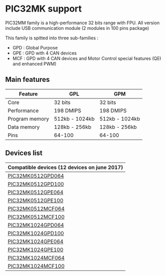 # PIC32MK support

PIC32MM family is a high-performance 32 bits range with FPU. All version include USB communication module (2 modules in 100 pins package)

This family is spitted into three sub-families :

* GPD : Global Purpose
* GPE : GPD with 4 CAN devices
* MCF : GPD with 4 CAN devices and Motor Control special features (QEI and enhanced PWM)

## Main features

|Feature|GPL|GPM|
|-------|---|---|
|Core|32 bits|32 bits|
|Performance|198 DMIPS|198 DMIPS|
|Program memory|512kb - 1024kb|512kb - 1024kb|
|Data memory|128kb - 256kb|128kb - 256kb|
|Pins|64-100|64-100|

## Devices list

|Compatible devices (12 devices on june 2017)|
|---------|
|[PIC32MK0512GPD064](http://microchip.com/wwwproducts/en/PIC32MK0512GPD064)|
|[PIC32MK0512GPD100](http://microchip.com/wwwproducts/en/PIC32MK0512GPD100)|
|[PIC32MK0512GPE064](http://microchip.com/wwwproducts/en/PIC32MK0512GPE064)|
|[PIC32MK0512GPE100](http://microchip.com/wwwproducts/en/PIC32MK0512GPE100)|
|[PIC32MK0512MCF064](http://microchip.com/wwwproducts/en/PIC32MK0512MCF064)|
|[PIC32MK0512MCF100](http://microchip.com/wwwproducts/en/PIC32MK0512MCF100)|
|[PIC32MK1024GPD064](http://microchip.com/wwwproducts/en/PIC32MK1024GPD064)|
|[PIC32MK1024GPD100](http://microchip.com/wwwproducts/en/PIC32MK1024GPD100)|
|[PIC32MK1024GPE064](http://microchip.com/wwwproducts/en/PIC32MK1024GPE064)|
|[PIC32MK1024GPE100](http://microchip.com/wwwproducts/en/PIC32MK1024GPE100)|
|[PIC32MK1024MCF064](http://microchip.com/wwwproducts/en/PIC32MK1024MCF064)|
|[PIC32MK1024MCF100](http://microchip.com/wwwproducts/en/PIC32MK1024MCF100)|

